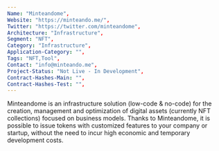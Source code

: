 ```yaml
---
Name: "Minteandome",
Website: "https://minteando.me/",
Twitter: "https://twitter.com/minteandome",
Architecture: "Infrastructure",
Segment: "NFT",
Category: "Infrastructure",
Application-Category: "",
Tags: "NFT,Tool",
Contact: "info@minteando.me",
Project-Status: "Not Live - In Development",
Contract-Hashes-Main: "",
Contract-Hashes-Test: "",
---
```

<!--lang:en--> 
Minteandome is an infrastructure solution (low-code & no-code) for the creation, management and optimization of digital assets (currently NFT collections) focused on business models. Thanks to Minteandome, it is possible to issue tokens with customized features to your company or startup, without the need to incur high economic and temporary development costs.
<!--lang:es--] 
Minteandome es una solución de infraestructura (low-code & no-code) para la creación, gestión y optimización de activos digitales (actualmente colecciones NFT) enfocada a modelos de negocio. Gracias a Minteandome, es posible emitir tokens con características personalizadas para tu empresa o startup, sin necesidad de incurrir en altos costos económicos y de desarrollo temporal.
<!--lang:de--] 
Minteandome ist eine auf Geschäftsmodelle fokussierte Infrastrukturlösung (Low-Code & No-Code) zur Erstellung, Verwaltung und Optimierung von digitalen Assets (derzeit NFT-Sammlungen). Dank Minteandome ist es möglich, Token mit maßgeschneiderten Funktionen an Ihr Unternehmen oder Startup auszugeben, ohne dass hohe wirtschaftliche und temporäre Entwicklungskosten entstehen müssen.
<!--lang:fr--] 
Minteandome est une solution d'infrastructure (low-code & no-code) pour la création, la gestion et l'optimisation des actifs numériques (actuellement les collections NFT) axée sur les modèles commerciaux. Grâce à Minteandome, il est possible d'émettre des jetons avec des fonctionnalités personnalisées pour votre entreprise ou votre startup, sans avoir à supporter des coûts de développement économiques et temporaires élevés.
<!--lang:pl--] 
Minteandome to rozwiązanie infrastrukturalne (low-code & no-code) do tworzenia, zarządzania i optymalizacji zasobów cyfrowych (obecnie kolekcje NFT) skoncentrowane na modelach biznesowych. Dzięki Minteandome możliwe jest wydawanie tokenów z dostosowanymi funkcjami do Twojej firmy lub startupu, bez konieczności ponoszenia wysokich kosztów ekonomicznych i tymczasowych na rozwój.
<!--lang:uk--] 
Minteandome — це інфраструктурне рішення (з низьким кодом і без коду) для створення, керування та оптимізації цифрових активів (наразі це колекції NFT), орієнтованих на бізнес-моделі. Завдяки Minteandome можна випускати токени з налаштованими функціями для вашої компанії чи стартапу без необхідності нести високі економічні та тимчасові витрати на розробку.
[!--lang:*-->  
